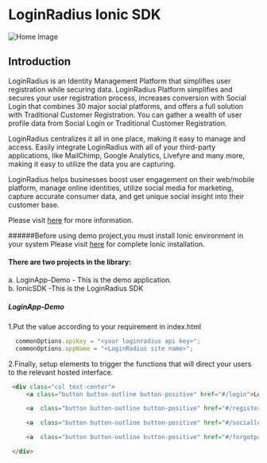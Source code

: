 # LoginRadius Ionic SDK
![Home Image](https://d2lvlj7xfpldmj.cloudfront.net/support/github/banner-1544x500.png)

## Introduction ##
LoginRadius is an Identity Management Platform that simplifies user registration while securing data. LoginRadius Platform simplifies and secures your user registration process, increases conversion with Social Login that combines 30 major social platforms, and offers a full solution with Traditional Customer Registration. You can gather a wealth of user profile data from Social Login or Traditional Customer Registration.

LoginRadius centralizes it all in one place, making it easy to manage and access. Easily integrate LoginRadius with all of your third-party applications, like MailChimp, Google Analytics, Livefyre and many more, making it easy to utilize the data you are capturing.

LoginRadius helps businesses boost user engagement on their web/mobile platform, manage online identities, utilize social media for marketing, capture accurate consumer data, and get unique social insight into their customer base.

Please visit [here](http://www.loginradius.com/) for more information.

######Before using demo project,you must install Ionic environment in your system Please visit [here](http://ionicframework.com/docs/guide/installation.html) for complete Ionic installation.

#### There are two projects in the library:
a. LoginApp-Demo - This is the demo application.    
b. IonicSDK -This is the LoginRadius SDK

##### LoginApp-Demo
1.Put the value according to your requirement in index.html
```JavaScript
  commonOptions.apiKey = "<your loginradius api key>";
  commonOptions.appName = "<LoginRadius site name>";
```

2.Finally, setup elements to trigger the functions that will direct your users to the relevant hosted interface.
```html
 <div class="col text-center">
     <a class="button button-outline button-positive" href="#/login">Login</a>

     <a  class="button button-outline button-positive" href="#/register">Register</a>

     <a  class="button button-outline button-positive" href="#/sociallogin">Social Login</a>

     <a  class="button button-outline button-positive" href="#/forgotpassword">Forgot Password</a>

 </div>
```